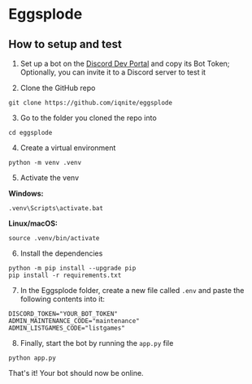 # Eggsplode

## How to setup and test

1. Set up a bot on the [Discord Dev Portal](https://discord.dev) and copy its Bot Token; Optionally, you can invite it to a Discord server to test it

2. Clone the GitHub repo
```
git clone https://github.com/iqnite/eggsplode
```

3. Go to the folder you cloned the repo into
```
cd eggsplode
```

4. Create a virtual environment
```
python -m venv .venv
```

5. Activate the venv

**Windows:**
```
.venv\Scripts\activate.bat
```

**Linux/macOS:**
```
source .venv/bin/activate
```

6. Install the dependencies
```
python -m pip install --upgrade pip
pip install -r requirements.txt
```
  
7. In the Eggsplode folder, create a new file called `.env` and paste the following contents into it:
```
DISCORD_TOKEN="YOUR_BOT_TOKEN"
ADMIN_MAINTENANCE_CODE="maintenance"
ADMIN_LISTGAMES_CODE="listgames"
```

8. Finally, start the bot by running the `app.py` file
```
python app.py
```

That's it! Your bot should now be online.
